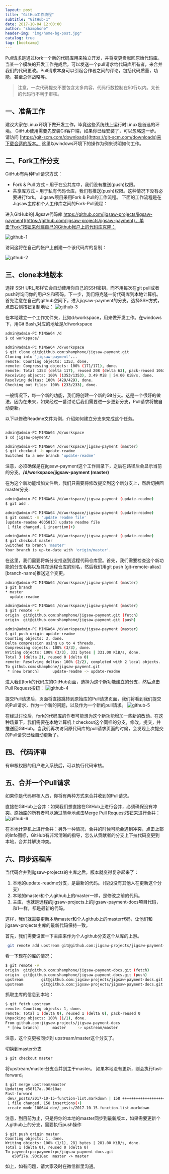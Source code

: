 ```yaml
---
layout: post
title: "GitHub工作流程"
subtitle: "GitHub-1"
date: 2017-10-04 12:00:00
author: "shamphone"
header-img: "img/home-bg-post.jpg"
catalog: true
tag: [bootcamp]
---
```


Pull请求是通过fork一个新的代码库用来独立开发，并将变更贡献回原始代码库。当某一个模块的开发工作完成后，可以发送一个pull请求给代码库所有者，来合并我们的代码更改。Pull请求本身可以引起合作者之间的评论，包括代码质量，功能，甚至总体战略等。

> 注意，一次代码提交不要包含太多内容，代码行数控制在50行以内。太长的代码行不利于审核。

## 一、准备工作

建议大家在Linux环境下做开发工作，毕竟这些系统线上运行时Linux是首选的环境。 GitHub使用需要先安装Git客户端，如果你已经安装了，可以忽略这一步。 
请访问 [https://git-scm.com/downloads](https://git-scm.com/downloads)来下载合适的版本。 
这里以windows环境下的操作为例来说明如何工作。 

## 二、Fork工作分支

GitHub有两种Pull请求方式：
- Fork & Pull 方式 – 用于在公共库中，我们没有推送(push)权限。
- 共享库方式 – 用于私有代码仓库，我们有推送(push)权限。这种情况下没有必要进行fork。
Jigsaw项目采用Fork & Pull的工作流程。 下面的工作流程是在Jigsaw主库和个人工作库之间的Fork-Pull流程：

进入GitHub的[Jigsaw代码库 https://github.com/jigsaw-projects/jigsaw-payment](https://github.com/jigsaw-projects/jigsaw-payment)，单击“Fork”按​​钮来创建自己的Github帐户上的代码库克隆：

![github-1](http://blog.lixf.cn/img/in-post/github-1.png)

访问这将在自己的帐户上创建一个该代码库的复制：

![github-2](http://blog.lixf.cn/img/in-post/github-2.png)

## 三、clone本地版本

选择 SSH URL,那样它会自动使用你自己的SSH密钥，而不用每次在git pull或者push时询问你的用户名和密码。下一步，我们将克隆一份代码库到本地计算机。
首先注意在自己的github空间下，进入jigsaw-payment的分支。选择SSH方式，点击右侧按钮复制地址：
![github-3](http://blog.lixf.cn/img/in-post/github-3.png)

在本地建立一个工作文件夹，比如d:\workspace，用来做开发工作。在windows下，用Git Bash,对应的地址是/d/workspace

```bash
admin@admin-PC MINGW64 /d
$ cd workspace/

admin@admin-PC MINGW64 /d/workspace
$ git clone git@github.com:shamphone/jigsaw-payment.git
Cloning into 'jigsaw-payment'...
remote: Counting objects: 1353, done.
remote: Compressing objects: 100% (171/171), done.
remote: Total 1353 (delta 117), reused 208 (delta 63), pack-reused 1063
Receiving objects: 100% (1353/1353), 3.49 MiB | 54.00 KiB/s, done.
Resolving deltas: 100% (429/429), done.
Checking out files: 100% (233/233), done.

```

一般情况下，每一个新的功能，我们将创建一个新的Git分支。这是一个很好的做法，因为在未来，如果经过一番讨论后我们需要进一步更新分支，Pull请求将被自动更新。

以下以修改Readme文件为例，介绍如何建立分支来完成这个任务。 

```bash

admin@admin-PC MINGW64 /d/workspace
$ cd jigsaw-payment/

admin@admin-PC MINGW64 /d/workspace/jigsaw-payment (master)
$ git checkout -b update-readme
Switched to a new branch 'update-readme'
```

注意，必须确保是在jigsaw-payment这个工作目录下，之后在路径后会显示当前的分支。**/d/workspace/jigsaw-payment (master)**

在为这个新功能增加文件后，我们只需要将修改提交到这个新分支上，然后切换回master分支:

```bash
admin@admin-PC MINGW64 /d/workspace/jigsaw-payment (update-readme)
$ git add .

admin@admin-PC MINGW64 /d/workspace/jigsaw-payment (update-readme)
$ git commit -m 'update readme file'
[update-readme 4035813] update readme file
 1 file changed, 1 insertion(+)

admin@admin-PC MINGW64 /d/workspace/jigsaw-payment (update-readme)
$ git checkout master
Switched to branch 'master'
Your branch is up-to-date with 'origin/master'.
```

在这里，我们需要将新分支推送到远程代码仓库里。首先，我们需要检查这个新功能的分支名称以及其在远程仓库的别名，然后我们用git push [git-remote-alias] [branch-name]推送这个变更。


```bash
admin@admin-PC MINGW64 /d/workspace/jigsaw-payment (master)
$ git branch
* master
  update-readme

admin@admin-PC MINGW64 /d/workspace/jigsaw-payment (master)
$ git remote -v
origin  git@github.com:shamphone/jigsaw-payment.git (fetch)
origin  git@github.com:shamphone/jigsaw-payment.git (push)

admin@admin-PC MINGW64 /d/workspace/jigsaw-payment (master)
$ git push origin update-readme
Counting objects: 3, done.
Delta compression using up to 4 threads.
Compressing objects: 100% (3/3), done.
Writing objects: 100% (3/3), 331 bytes | 331.00 KiB/s, done.
Total 3 (delta 2), reused 0 (delta 0)
remote: Resolving deltas: 100% (2/2), completed with 2 local objects.
To github.com:shamphone/jigsaw-payment.git
 * [new branch]      update-readme -> update-readme
```


进入我们fork的代码库的GitHub页面，选择为这个新功能建立的分支，然后点击Pull Request按钮：
![github-4](http://blog.lixf.cn/img/in-post/github-4.png)


提交Pull请求后，页面将直接跳转到原始库的Pull请求页面，我们将看到我们提交的Pull请求，作为一个新的问题，以及作为一个新的pull请求。
![github-5](http://blog.lixf.cn/img/in-post/github-5.png)

在经过讨论后，fork的代码库的作者可能想为这个新功能增加一些新的改动。在这种场景下，我们需要在本地计算机上checkout这个同样的分支，修改，提交，并推送回GitHub。当我们再次访问原代码库的pull请求页面的时候，会发现上次提交的Pull请求已经自动更新了。

## 四、 代码评审

有审核权限的用户进入系统后，可以执行代码审核。

## 五、合并一个Pull请求

如果你是代码审核人员，你将有两种方式来合并收到的Pull请求。

直接在GitHub上合并：如果我们想直接在GitHub上进行合并，必须确保没有冲突。原始库的所有者可以通过简单地点击Merge Pull Request按钮来进行合并：
![github-6](http://blog.lixf.cn/img/in-post/github-6.png)

在本地计算机上进行合并：另外一种情况，合并的时候可能会遇到冲突，点击上部的Info图标，GitHub有非常清晰的指导，怎么从贡献者的分支上下拉代码变更到本地，合并并解决冲突。

## 六、同步远程库

当代码合并到jigsaw-projects的主库之后，版本就变得复杂起来了：
1. 本地的update-readme分支，是最新的代码。（假设没有其他人在更新这个分支） 
2. 本地的master和个人github上的master一样，是修改之前的代码。  
3. 主库，也就是远程的jigsaw-projects上的jigsaw-payment-docs项目代码，和1一样，都是最新的代码。   

这样，我们就需要更新本地master和个人github上的master代码，让他们和jigsaw-projects主库的最新代码保持一致。 

首先，我们需要设置一下主库来作为个人github分支这个从库的上游。 

```bash
 git remote add upstream git@github.com:jigsaw-projects/jigsaw-payment-docs.git
 ```
 
看一下现在的库的情况：

```bash
$ git remote -v
origin  git@github.com:shamphone/jigsaw-payment-docs.git (fetch)
origin  git@github.com:shamphone/jigsaw-payment-docs.git (push)
upstream        git@github.com:jigsaw-projects/jigsaw-payment-docs.git (fetch)
upstream        git@github.com:jigsaw-projects/jigsaw-payment-docs.git (push)
```

抓取主库的信息到本地：

```bash
$ git fetch upstream
remote: Counting objects: 1, done.
remote: Total 1 (delta 0), reused 1 (delta 0), pack-reused 0
Unpacking objects: 100% (1/1), done.
From github.com:jigsaw-projects/jigsaw-payment-docs
 * [new branch]      master     -> upstream/master
```

注意，这个变更被同步到 upstream/master这个分支了。 

切换到master分支

```bash
$ git checkout master
```

将upstream/master分支合并到主干master。 如果本地没有更新，则会执行fast-forward。

```bash
$ git merge upstream/master
Updating e58f17a..90c18ac
Fast-forward
 dev/_posts/2017-10-15-function-list.markdown | 158 +++++++++++++++++++++++++++
 1 file changed, 158 insertions(+)
 create mode 100644 dev/_posts/2017-10-15-function-list.markdown

```

注意，到目前为止，只是将你的本地的master同步到最新版本，如果需要更新个人github上的分支，需要执行push操作

```
$ git push origin master
Counting objects: 1, done.
Writing objects: 100% (1/1), 281 bytes | 281.00 KiB/s, done.
Total 1 (delta 0), reused 0 (delta 0)
To paymentrpc:paymentrpc/jigsaw-payment-docs.git
   e58f17a..90c18ac  master -> master

```


如上，如有问题，请大家及时在微信群里沟通。 